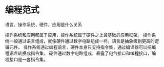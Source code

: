 # 编程范式

语言，操作系统，硬件，应用是什么关系

操作系统和应用都属于应用，操作系统属于硬件之上最基础的应用框架。
操作系统一般通过语言组成，就像硬件通过数字电路组成一样。语言是抽象级别更高的逻辑元件。
操作系统通过编程语言，硬件本身只支持指令集，通过编译器可以把编程语言转换成指令集。
硬件通过数字电路组成，暴露了电气接口和编程接口，编程接口是一套指令集。

